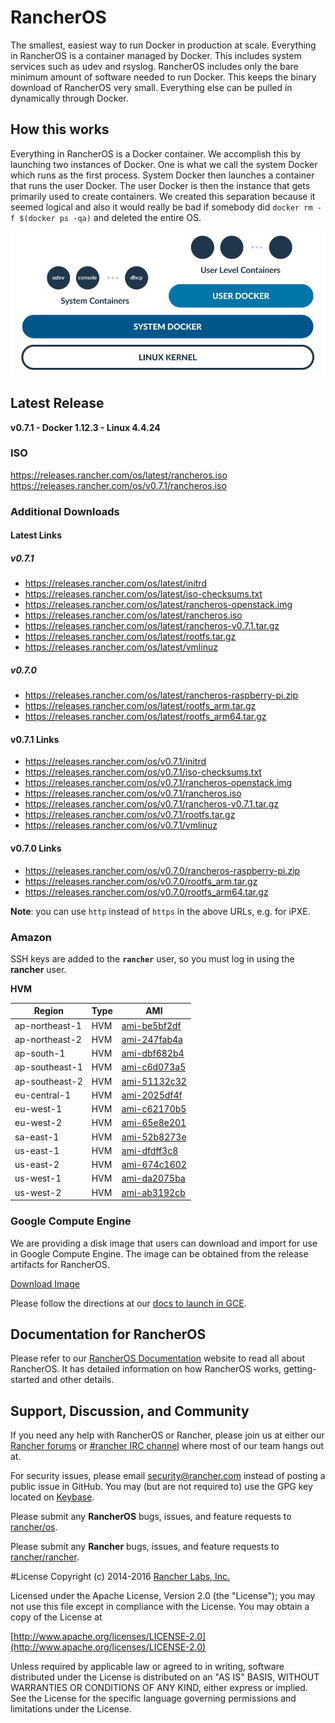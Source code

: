 # RancherOS

The smallest, easiest way to run Docker in production at scale.  Everything in RancherOS is a container managed by Docker.  This includes system services such as udev and rsyslog.  RancherOS includes only the bare minimum amount of software needed to run Docker.  This keeps the binary download of RancherOS very small.  Everything else can be pulled in dynamically through Docker.

## How this works

Everything in RancherOS is a Docker container.  We accomplish this by launching two instances of
Docker.  One is what we call the system Docker which runs as the first process.  System Docker then launches
a container that runs the user Docker.  The user Docker is then the instance that gets primarily
used to create containers.  We created this separation because it seemed logical and also
it would really be bad if somebody did `docker rm -f $(docker ps -qa)` and deleted the entire OS.

![How it works](docs/rancheros.png "How it works")

## Latest Release

**v0.7.1 - Docker 1.12.3 - Linux 4.4.24**

### ISO

https://releases.rancher.com/os/latest/rancheros.iso  
https://releases.rancher.com/os/v0.7.1/rancheros.iso  

### Additional Downloads

#### Latest Links

##### v0.7.1
* https://releases.rancher.com/os/latest/initrd
* https://releases.rancher.com/os/latest/iso-checksums.txt
* https://releases.rancher.com/os/latest/rancheros-openstack.img
* https://releases.rancher.com/os/latest/rancheros.iso
* https://releases.rancher.com/os/latest/rancheros-v0.7.1.tar.gz
* https://releases.rancher.com/os/latest/rootfs.tar.gz
* https://releases.rancher.com/os/latest/vmlinuz

##### v0.7.0


* https://releases.rancher.com/os/latest/rancheros-raspberry-pi.zip
* https://releases.rancher.com/os/latest/rootfs_arm.tar.gz
* https://releases.rancher.com/os/latest/rootfs_arm64.tar.gz

#### v0.7.1 Links

* https://releases.rancher.com/os/v0.7.1/initrd
* https://releases.rancher.com/os/v0.7.1/iso-checksums.txt
* https://releases.rancher.com/os/v0.7.1/rancheros-openstack.img
* https://releases.rancher.com/os/v0.7.1/rancheros.iso
* https://releases.rancher.com/os/v0.7.1/rancheros-v0.7.1.tar.gz
* https://releases.rancher.com/os/v0.7.1/rootfs.tar.gz
* https://releases.rancher.com/os/v0.7.1/vmlinuz

#### v0.7.0 Links

* https://releases.rancher.com/os/v0.7.0/rancheros-raspberry-pi.zip
* https://releases.rancher.com/os/v0.7.0/rootfs_arm.tar.gz
* https://releases.rancher.com/os/v0.7.0/rootfs_arm64.tar.gz

**Note**: you can use `http` instead of `https` in the above URLs, e.g. for iPXE.  

### Amazon

SSH keys are added to the **`rancher`** user, so you must log in using the **rancher** user.

**HVM**

Region | Type | AMI |
-------|------|------
ap-northeast-1 | HVM |  [ami-be5bf2df](https://console.aws.amazon.com/ec2/home?region=ap-northeast-1#launchInstanceWizard:ami=ami-be5bf2df)
ap-northeast-2 | HVM |  [ami-247fab4a](https://console.aws.amazon.com/ec2/home?region=ap-northeast-2#launchInstanceWizard:ami=ami-247fab4a)
ap-south-1 | HVM |  [ami-dbf682b4](https://console.aws.amazon.com/ec2/home?region=ap-south-1#launchInstanceWizard:ami=ami-dbf682b4)
ap-southeast-1 | HVM |  [ami-c6d073a5](https://console.aws.amazon.com/ec2/home?region=ap-southeast-1#launchInstanceWizard:ami=ami-c6d073a5)
ap-southeast-2 | HVM |  [ami-51132c32](https://console.aws.amazon.com/ec2/home?region=ap-southeast-2#launchInstanceWizard:ami=ami-51132c32)
eu-central-1 | HVM |  [ami-2025df4f](https://console.aws.amazon.com/ec2/home?region=eu-central-1#launchInstanceWizard:ami=ami-2025df4f)
eu-west-1 | HVM |  [ami-c62170b5](https://console.aws.amazon.com/ec2/home?region=eu-west-1#launchInstanceWizard:ami=ami-c62170b5)
eu-west-2 | HVM |  [ami-65e8e201](https://console.aws.amazon.com/ec2/home?region=eu-west-2#launchInstanceWizard:ami=ami-65e8e201)
sa-east-1 | HVM |  [ami-52b8273e](https://console.aws.amazon.com/ec2/home?region=sa-east-1#launchInstanceWizard:ami=ami-52b8273e)
us-east-1 | HVM |  [ami-dfdff3c8](https://console.aws.amazon.com/ec2/home?region=us-east-1#launchInstanceWizard:ami=ami-dfdff3c8)
us-east-2 | HVM |  [ami-674c1602](https://console.aws.amazon.com/ec2/home?region=us-east-2#launchInstanceWizard:ami=ami-674c1602)
us-west-1 | HVM |  [ami-da2075ba](https://console.aws.amazon.com/ec2/home?region=us-west-1#launchInstanceWizard:ami=ami-da2075ba)
us-west-2 | HVM |  [ami-ab3192cb](https://console.aws.amazon.com/ec2/home?region=us-west-2#launchInstanceWizard:ami=ami-ab3192cb)

### Google Compute Engine

We are providing a disk image that users can download and import for use in Google Compute Engine. The image can be obtained from the release artifacts for RancherOS.

[Download Image](https://github.com/rancher/os/releases/download/v0.7.1/rancheros-v0.7.1.tar.gz)

Please follow the directions at our [docs to launch in GCE](http://docs.rancher.com/os/running-rancheros/cloud/gce/).

## Documentation for RancherOS

Please refer to our [RancherOS Documentation](http://docs.rancher.com/os/) website to read all about RancherOS. It has detailed information on how RancherOS works, getting-started and other details.

## Support, Discussion, and Community
If you need any help with RancherOS or Rancher, please join us at either our [Rancher forums](http://forums.rancher.com) or [#rancher IRC channel](http://webchat.freenode.net/?channels=rancher) where most of our team hangs out at.

For security issues, please email security@rancher.com instead of posting a public issue in GitHub.  You may (but are not required to) use the GPG key located on [Keybase](https://keybase.io/rancher).


Please submit any **RancherOS** bugs, issues, and feature requests to [rancher/os](//github.com/rancher/os/issues).

Please submit any **Rancher** bugs, issues, and feature requests to [rancher/rancher](//github.com/rancher/rancher/issues).

#License
Copyright (c) 2014-2016 [Rancher Labs, Inc.](http://rancher.com)

Licensed under the Apache License, Version 2.0 (the "License");
you may not use this file except in compliance with the License.
You may obtain a copy of the License at

[http://www.apache.org/licenses/LICENSE-2.0](http://www.apache.org/licenses/LICENSE-2.0)

Unless required by applicable law or agreed to in writing, software
distributed under the License is distributed on an "AS IS" BASIS,
WITHOUT WARRANTIES OR CONDITIONS OF ANY KIND, either express or implied.
See the License for the specific language governing permissions and
limitations under the License.
